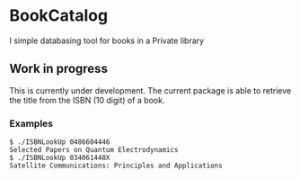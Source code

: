 # BookCatalog
I simple databasing tool for books in a Private library
## Work in progress
This is currently under development. The current package is able to retrieve the title from the ISBN (10 digit) of a book.
### Examples
```
$ ./ISBNLookUp 0486604446
Selected Papers on Quantum Electrodynamics
$ ./ISBNLookUp 034061448X
Satellite Communications: Principles and Applications
```
